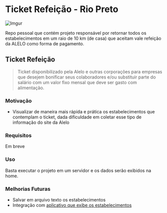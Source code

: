 # Ticket Refeição - Rio Preto

![Imgur](http://i.imgur.com/KK5AnzQ.png)


Repo pessoal que contém projeto responsável por retornar todos os estabelecimentos em um raio de 10 km (de casa) que aceitam vale refeição da ALELO como forma de pagamento.

## Ticket Refeição

> Ticket disponibilizado pela Alelo e outras corporações para empresas que desejem bonificar seus colaboradores e/ou substituir parte do salário com um valor fixo mensal que deve ser gasto com alimentação.

### Motivação 

* Visualizar de maneira mais rápida e prática os estabelecimentos que contemplam o ticket, dada dificuldade em coletar esse tipo de informação do site da Alelo

### Requisitos
Em breve

### Uso
Basta executar o projeto em um servidor e os dados serão exibidos na home.

### Melhorias Futuras
* Salvar em arquivo texto os estabelecimentos
* Integração com [aplicativo que exibe os estabelecimentos](https://github.com/andreregino/phonegap-alimentacao)


